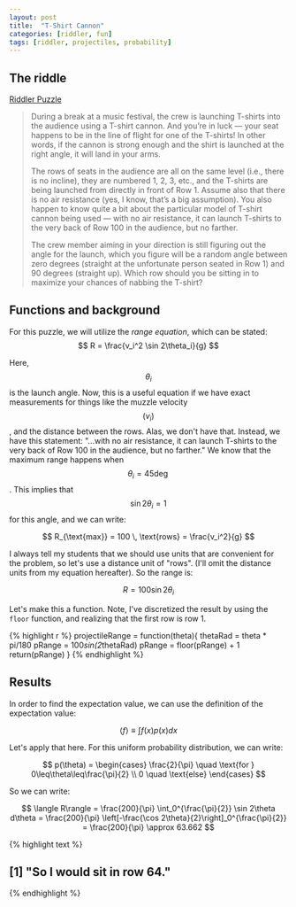 ```yaml
---
layout: post
title:  "T-Shirt Cannon"
categories: [riddler, fun]
tags: [riddler, projectiles, probability]
---
```



## The riddle
[Riddler Puzzle](https://fivethirtyeight.com/features/can-you-catch-the-free-t-shirt/)
> During a break at a music festival, the crew is launching T-shirts into the audience using a T-shirt cannon. And you’re in luck — your seat happens to be in the line of flight for one of the T-shirts! In other words, if the cannon is strong enough and the shirt is launched at the right angle, it will land in your arms.
>
> The rows of seats in the audience are all on the same level (i.e., there is no incline), they are numbered 1, 2, 3, etc., and the T-shirts are being launched from directly in front of Row 1. Assume also that there is no air resistance (yes, I know, that’s a big assumption). You also happen to know quite a bit about the particular model of T-shirt cannon being used — with no air resistance, it can launch T-shirts to the very back of Row 100 in the audience, but no farther.
> 
> The crew member aiming in your direction is still figuring out the angle for the launch, which you figure will be a random angle between zero degrees (straight at the unfortunate person seated in Row 1) and 90 degrees (straight up). Which row should you be sitting in to maximize your chances of nabbing the T-shirt?

## Functions and background
For this puzzle, we will utilize the _range equation_, which can be stated:
$$
R = \frac{v_i^2 \sin 2\theta_i}{g}
$$

Here, $$\theta_i$$ is the launch angle.  Now, this is a useful equation if we have exact measurements for things like the muzzle velocity $$(v_i)$$, and the distance between the rows.  Alas, we don't have that.  Instead, we have this statement:  "...with no air resistance, it can launch T-shirts to the very back of Row 100 in the audience, but no farther."  We know that the maximum range happens when $$\theta_i = 45 \deg$$.  This implies that $$\sin 2\theta_i = 1$$ for this angle, and we can write:

$$
R_{\text{max}} = 100 \, \text{rows} = \frac{v_i^2}{g}
$$

I always tell my students that we should use units that are convenient for the problem, so let's use a distance unit of "rows".  (I'll omit the distance units from my equation hereafter).  So the range is:

$$
R = 100 \sin 2\theta_i
$$

Let's make this a function.  Note, I've discretized the result by using the `floor` function, and realizing that the first row is row 1.

{% highlight r %}
projectileRange = function(theta){
  thetaRad = theta * pi/180
  pRange = 100*sin(2*thetaRad)
  pRange = floor(pRange) + 1
  return(pRange)
}
{% endhighlight %}

## Results
In order to find the expectation value, we can use the definition of the expectation value:

$$
\langle f\rangle \equiv \int f(x)p(x) dx
$$

Let's apply that here.  For this uniform probability distribution, we can write:

$$
p(\theta) = \begin{cases}
\frac{2}{\pi} \quad \text{for } 0\leq\theta\leq\frac{\pi}{2} \\
0 \quad \text{else}
\end{cases}
$$

So we can write:

$$
\langle R\rangle = \frac{200}{\pi} \int_0^{\frac{\pi}{2}} \sin 2\theta d\theta = \frac{200}{\pi} \left[-\frac{\cos 2\theta}{2}\right]_0^{\frac{\pi}{2}} = \frac{200}{\pi} \approx 63.662
$$


{% highlight text %}
## [1] "So I would sit in row 64."
{% endhighlight %}


